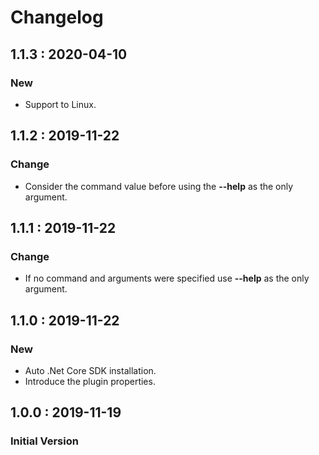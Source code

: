 # Changelog

## 1.1.3 : 2020-04-10

### New

* Support to Linux.

## 1.1.2 : 2019-11-22

### Change

* Consider the command value before using the **--help** as the only argument.

## 1.1.1 : 2019-11-22

### Change

* If no command and arguments were specified use **--help** as the only argument.

## 1.1.0 : 2019-11-22

### New

* Auto .Net Core SDK installation.
* Introduce the plugin properties.

## 1.0.0 : 2019-11-19

### Initial Version

